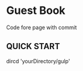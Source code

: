 Guest Book
==========

Code fore page with commit

QUICK START
-----------

dircd 'yourDirectory/gulp'
